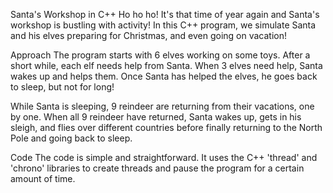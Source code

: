 Santa's Workshop in C++
Ho ho ho! It's that time of year again and Santa's workshop is bustling with activity! In this C++ program, we simulate Santa and his elves preparing for Christmas, and even going on vacation!

Approach
The program starts with 6 elves working on some toys. After a short while, each elf needs help from Santa. When 3 elves need help, Santa wakes up and helps them. Once Santa has helped the elves, he goes back to sleep, but not for long!

While Santa is sleeping, 9 reindeer are returning from their vacations, one by one. When all 9 reindeer have returned, Santa wakes up, gets in his sleigh, and flies over different countries before finally returning to the North Pole and going back to sleep.

Code
The code is simple and straightforward. It uses the C++ 'thread' and 'chrono' libraries to create threads and pause the program for a certain amount of time.
